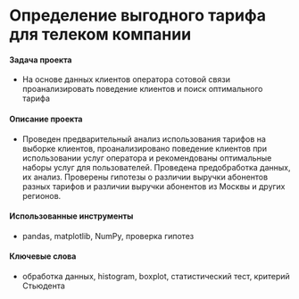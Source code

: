 # Определение выгодного тарифа для телеком компании

#### Задача проекта

- На основе данных клиентов оператора сотовой связи проанализировать поведение клиентов и поиск оптимального тарифа

#### Описание проекта

- Проведен предварительный анализ использования тарифов на выборке клиентов, проанализировано поведение клиентов при использовании услуг оператора и рекомендованы оптимальные наборы услуг для пользователей. Проведена предобработка данных, их анализ. Проверены гипотезы о различии выручки абонентов разных тарифов и различии выручки абонентов из Москвы и других регионов.

#### Использованные инструменты

- pandas, matplotlib, NumPy, проверка гипотез
#### Ключевые слова

- обработка данных, histogram, boxplot, статистический тест, критерий Стьюдента
